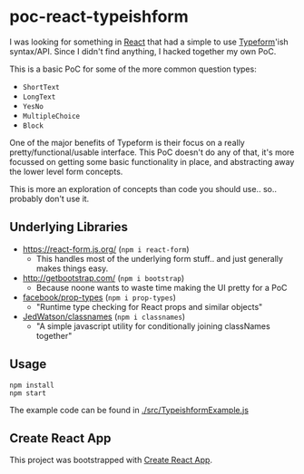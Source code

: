 # poc-react-typeishform

I was looking for something in [React](https://reactjs.org/) that had a simple to use [Typeform](https://www.typeform.com/help/question-types/)'ish syntax/API. Since I didn't find anything, I hacked together my own PoC.

This is a basic PoC for some of the more common question types:

* `ShortText`
* `LongText`
* `YesNo`
* `MultipleChoice`
* `Block`

One of the major benefits of Typeform is their focus on a really pretty/functional/usable interface. This PoC doesn't do any of that, it's more focussed on getting some basic functionality in place, and abstracting away the lower level form concepts.

This is more an exploration of concepts than code you should use.. so.. probably don't use it.

## Underlying Libraries

* https://react-form.js.org/ (`npm i react-form`)
  * This handles most of the underlying form stuff.. and just generally makes things easy.
* http://getbootstrap.com/ (`npm i bootstrap`)
  * Because noone wants to waste time making the UI pretty for a PoC
* [facebook/prop-types](https://github.com/facebook/prop-types) (`npm i prop-types`)
  * "Runtime type checking for React props and similar objects"
* [JedWatson/classnames](https://github.com/JedWatson/classnames) (`npm i classnames`)
  * "A simple javascript utility for conditionally joining classNames together"

## Usage

```
npm install
npm start
```

The example code can be found in [./src/TypeishformExample.js](./src/TypeishformExample.js#L26-L47)

## Create React App

This project was bootstrapped with [Create React App](https://github.com/facebookincubator/create-react-app).
